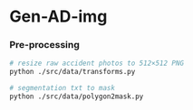 # Gen-AD-img
### Pre-processing

```bash
# resize raw accident photos to 512×512 PNG
python ./src/data/transforms.py

# segmentation txt to mask
python ./src/data/polygon2mask.py
